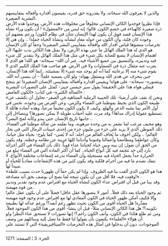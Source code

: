 ------------------------------------------------------------------------

والذين لا يعرفون الله سبحانه، ولا يقدرونه حق قدره، يقيسون أقداره وأفعاله
بمقاييسهم البشرية الصغيرة.  
فإذا نظروا فوجدوا الكائن الإنساني مخلوقاً من مخلوقات هذه الأرض. ووجدوا
هذه الأرض ذرة صغيرة كالهباءة في خضم الكون. قالوا: إنه ليس من «المعقول» !
أن يكون وراء نشأة هذا الإنسان قصد فوق أن يكون لهذا الإنسان شأن في نظام
الكون! وزعم بعضهم أن وجوده كان فلتة، وأن الكون من حوله معادٍ لنشأته ونشأة
الحياة جملة! .. وإن هي إلا تخرصات منشؤها قياس أقدار الله وأفعاله بمقاييس
البشر الصغيرة! وحقاً لو كان الإنسان هو الذي له هذا الملك الهائل ما عني
بهذه الأرض، ولا بمثل هذا الكائن يدب عليها! لأن اهتمام الإنسان لا يتسع
للعناية بكل شيء في مثل هذا الملك الهائل ولا بتقدير كل شيء فيه وتدبيره،
والتنسيق بين جميع الأشياء فيه.. غير أن الله- سبحانه- هو الله! هو الذي لا
يعزب عنه مثقال ذرة في السماوات ولا في الأرض. هو صاحب هذا الملك الكبير
الذي لا يقوم شيء منه إلا برعايته كما أنه لم يوجد منه شيء إلا بمشيئته..
إنما آفة هذا الإنسان، حين ينحرف عن هدى الله ويستقل بهواه- ولو كان يسميه
علماً! - أن ينسى أنه الله. ويتصوره- سبحانه- على هواه! ويقيس أقداره
وأفعاله بمقاييس الإنسان الصغيرة! ثم يتبجح فيملي هواه هذا على الحقيقة!
يقول سير جيمس جينز- كمثل على التصورات البشرية الضالة الكثيرة- في كتاب:
«الكون الغامض» :  
«ونحن إذ نقف على أرضنا- تلك الحبيبة الرملية المتناهية في الصغر- نحاول أن
نكشف عن طبيعة الكون الذي يحيط بموطننا في الفضاء والزمن، وعن الغرض من
وجوده، نحس في أول الأمر بما يشبه الذعر والهلع. وكيف لا يكون الكون مخيفاً
مرعباً، وهذه أبعاده هائلة لا تستطيع عقولنا إدراك مداها؟ وقد مرت عليه
أحقاب طويلة لا يمكن تصورها؟ ويتضاءل إلى جانبها تاريخ الإنسان حتى يبدو
وكأنه لمح البصر؟ ..  
وهو مخيف مرعب لما نشعر به من وحدة مرهوبة، وما نعلمه من ضآلة موطننا في
الفضاء. ذلك الموطن الذي لا يزيد على جزء من مليون جزء من إحدى حبيبات
الرمال التي في بحار العالم! .. ولكن أخوف ما يُخاف العالم من أجله: أنه لا
يُعنى- كما يلوح- بحياة مثل حياتنا. وكأن عواطفنا ومطامعنا وأعمالنا وفنوننا
وأدياننا كلها غريبة عن نظامه وخطته. وقد يكون من الحق أن نقول: إن بينه
وبين حياة كحياتنا عداء قوياً. ذلك بأن الفضاء في أكثر أجزائه بارد إلى حد
تتجمد فيه كل أنواع الحياة.. كما أن أكثر المادة التي في الفضاء تبلغ من
الحرارة حداً يجعل الحياة فيه مستحيلة وأن الفضاء تذرعه إشعاعات مختلفة
الأنواع، لا تنفك تصدم ما فيه من أجرام فلكية وقد يكون كثير من هذه
الإشعاعات معادياً للحياة أو مبيداً لها.  
«هذا هو الكون الذي ألقت بنا فيه الظروف. وإذا لم يكن حقاً أن ظهورنا حدث
بسبب غلطة وقعت فيه، فلا أقل من أن يكون نتيجة لما يصح أن يوصف بحق أنه
مصادفة!» .  
وقد بينا من قبل أن افتراض عداء الكون لنشأة الحياة مع افتراض عدم وجود
تقدير وتدبير من قوة مهيمنة..  
ثم وجود الحياة بعد ذلك فعلاً.. أمور لا يتصورها عقل عاقل! فضلاً على أن يكون
عقل عالم! وإلا فكيف أمكن ظهور الحياة في الكون المعادي لها مع افتراض عدم
وجود قوة مهيمنة مقدِّرة! هل الحياة أقوى من الكون بحيث تظهر رغم أنفه؟! ورغم
عدائه لها بطبيعة تكوينه؟! هل هذا الكائن الإنساني مثلاً- قبل أن ينشأ- أقوى
من هذا الكون الموجود فعلاً، ومن ثم طلع هكذا في الكون، وأنف الكون راغم؟!
إنها تصورات لا تستحق عناء النظر! ولو أن هؤلاء «العلماء» يكتفون بأن
يقولوا لنا فقط ما تصل إليه وسائلهم من وصف الموجودات، دون أن يدخلوا في
أمثال هذه التخرصات «الميتافيزيقية» التي لا تستند على

------------------------------------------------------------------------

الجزء: 3 ¦ الصفحة: 1271
